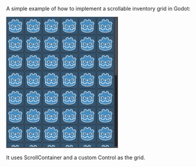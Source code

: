 A simple example of how to implement a scrollable inventory grid in Godot:

<img src="https://github.com/mitchcurtis/godot-basic-inventory-grid/blob/master/screenshot.png" width="300">

It uses ScrollContainer and a custom Control as the grid.
